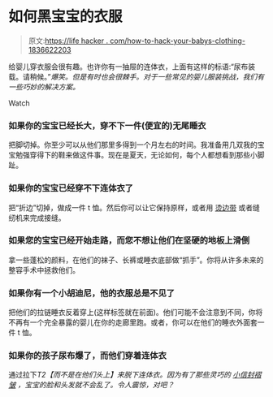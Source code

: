 # 如何黑宝宝的衣服

> 原文:[https://life hacker . com/how-to-hack-your-babys-clothing-1836622203](https://lifehacker.com/how-to-hack-your-babys-clothing-1836622203)

给婴儿穿衣服会很有趣。也许你有一抽屉的连体衣，上面有这样的标语:“尿布装载。请稍候。”*爆笑。但是有时也会很棘手。对于一些常见的婴儿服装挑战，我们有一些巧妙的解决方案。*

Watch

### **如果你的宝宝已经长大，穿不下一件(便宜的)无尾睡衣**

把脚切掉。你至少可以从他们那里多得到一个月左右的时间。我准备用几双我的宝宝勉强穿得下的鞋来做这件事。现在是夏天，无论如何，每个人都想看到那些小脚趾。

### **如果你的宝宝已经穿不下连体衣了**

把“折边”切掉，做成一件 t 恤。然后你可以让它保持原样，或者用 [烫边带](https://www.amazon.com/HeatnBond-Iron-Adhesive-Super-Weight/dp/B000XZVXNK/ref=pd_lpo_sbs_194_t_1?_encoding=UTF8&asc_campaign=InlineText&asc_refurl=https://lifehacker.com/how-to-hack-your-babys-clothing-1836622203&asc_source=&psc=1&refRID=FRX236AZT52GYPFRK8Y6&tag=kinjalifehackerlink-20) 或者缝纫机来完成接缝。

### **如果您的宝宝已经开始走路，而您不想让他们在坚硬的地板上滑倒**

拿一些蓬松的颜料，在他们的袜子、长裤或睡衣底部做“抓手”。你将从许多未来的整容手术中拯救他们。

### 如果你有一个小胡迪尼，他的衣服总是不见了

把他们的拉链睡衣反着穿上(这样标签就在前面)。他们可能不会注意到不同，你将不再有一个完全暴露的婴儿在你的走廊里跑。或者，你可以在他们的睡衣外面套一件 t 恤。

### **如果你的孩子尿布爆了，而他们穿着连体衣**

通过拉下*T2【而不是在他们头上】来脱下连体衣。因为有了那些灵巧的 [小信封褶皱](https://www.buzzfeed.com/mikespohr/the-real-reason-there-are-envelope-folds-on-a-babys-onesies) ，宝宝的脸和头发就不会乱了。令人震惊，对吧？*